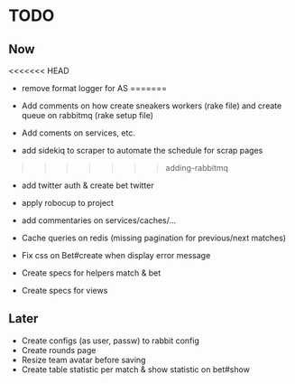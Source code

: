 # TODO

## Now

<<<<<<< HEAD
- remove format logger for AS
=======
- Add comments on how create sneakers workers (rake file) and create queue on rabbitmq (rake setup file)
- Add coments on services, etc.

- add sidekiq to scraper to automate the schedule for scrap pages

>>>>>>> adding-rabbitmq
- add twitter auth & create bet twitter
- apply robocup to project
- add commentaries on services/caches/...
- Cache queries on redis (missing pagination for previous/next matches)

- Fix css on Bet#create when display error message
- Create specs for helpers match & bet
- Create specs for views

## Later

- Create configs (as user, passw) to rabbit config
- Create rounds page
- Resize team avatar before saving
- Create table statistic per match & show statistic on bet#show
